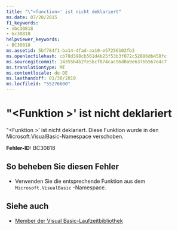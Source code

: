```yaml
---
title: "\"<function>' ist nicht deklariert"
ms.date: 07/20/2015
f1_keywords:
- vbc30818
- bc30818
helpviewer_keywords:
- BC30818
ms.assetid: 5bf784f1-ba14-4fad-aa10-e57256102fb3
ms.openlocfilehash: cb78d398cb561d4b25f53b3f072c52886db458fc
ms.sourcegitcommit: 14355b4b2fe5bcf874cac96d0a9e6376b567e4c7
ms.translationtype: MT
ms.contentlocale: de-DE
ms.lasthandoff: 01/30/2019
ms.locfileid: "55276600"
---
```

# <a name="function-is-not-declared"></a>"\<Funktion >' ist nicht deklariert
"\<Funktion >' ist nicht deklariert. Diese Funktion wurde in den Microsoft.VisualBasic-Namespace verschoben.  
  
 **Fehler-ID:** BC30818  
  
## <a name="to-correct-this-error"></a>So beheben Sie diesen Fehler  
  
-   Verwenden Sie die entsprechende Funktion aus dem `Microsoft.VisualBasic` -Namespace.  
  
## <a name="see-also"></a>Siehe auch
- [Member der Visual Basic-Laufzeitbibliothek](../../visual-basic/language-reference/runtime-library-members.md)
